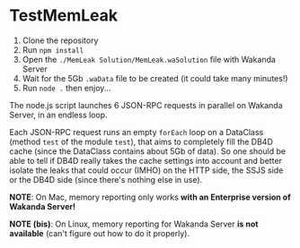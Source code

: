 # TestMemLeak
1. Clone the repository
2. Run `npm install`
3. Open the `./MemLeak Solution/MemLeak.waSolution` file with Wakanda Server
4. Wait for the 5Gb `.waData` file to be created (it could take many minutes!)
5. Run `node .` then enjoy...

The node.js script launches 6 JSON-RPC requests in parallel on Wakanda Server, in an endless loop.

Each JSON-RPC request runs an empty `forEach` loop on a DataClass (method `test` of the module `test`), that aims to completely fill the DB4D cache (since the DataClass contains about 5Gb of data). So one should be able to tell if DB4D really takes the cache settings into account and better isolate the leaks that could occur (IMHO) on the HTTP side, the SSJS side or the DB4D side (since there's nothing else in use).

**NOTE**: On Mac, memory reporting only works **with an Enterprise version of Wakanda Server!**

**NOTE (bis)**: On Linux, memory reporting for Wakanda Server **is not available** (can't figure out how to do it properly).